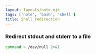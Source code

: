 ```yaml
---
layout: layouts/note.njk
tags: ['note', 'bash', 'shell']
title: Shell redirection
---
```


### Redirect stdout and stderr to a file

```bash
command > /dev/null 2>&1
```
